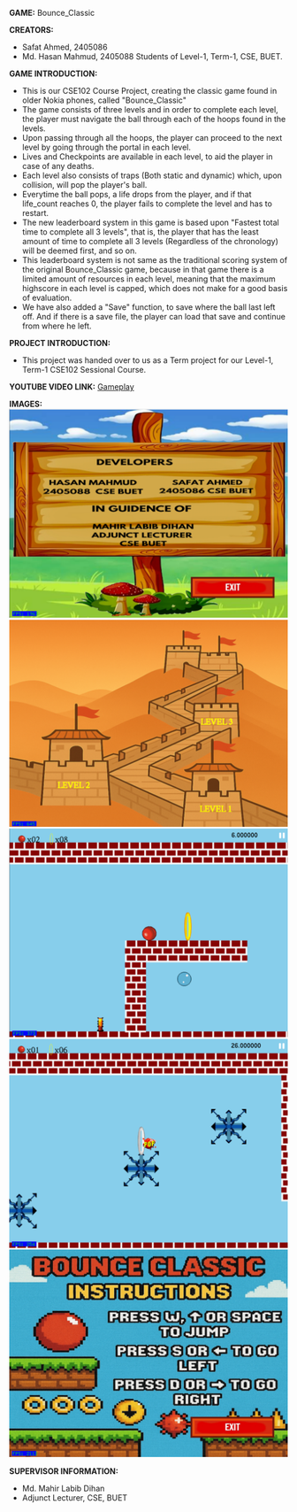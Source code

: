 **GAME:** Bounce_Classic

**CREATORS:** 
  - Safat Ahmed, 2405086
  - Md. Hasan Mahmud, 2405088
  Students of Level-1, Term-1, CSE, BUET.

**GAME INTRODUCTION:**
  - This is our CSE102 Course Project, creating the classic game found in older Nokia phones, called "Bounce_Classic"
  - The game consists of three levels and in order to complete each level, the player must navigate the ball through each of the hoops found in the levels.
  - Upon passing through all the hoops, the player can proceed to the next level by going through the portal in each level.
  - Lives and Checkpoints are available in each level, to aid the player in case of any deaths.
  - Each level also consists of traps (Both static and dynamic) which, upon collision, will pop the player's ball.
  - Everytime the ball pops, a life drops from the player, and if that life_count reaches 0, the player fails to complete the level and has to restart.
  - The new leaderboard system in this game is based upon "Fastest total time to complete all 3 levels", that is, the player that has the least amount of time to complete all 3 levels (Regardless of the chronology) will be deemed first, and so on.
  - This leaderboard system is not same as the traditional scoring system of the original Bounce_Classic game, because in that game there is a limited amount of resources in each level, meaning that the maximum highscore in each level is capped, which does not make for a good basis of evaluation.
  - We have also added a "Save" function, to save where the ball last left off. And if there is a save file, the player can load that save and continue from where he left.

**PROJECT INTRODUCTION:**
  - This project was handed over to us as a Term project for our Level-1, Term-1 CSE102 Sessional Course.

**YOUTUBE VIDEO LINK:** [Gameplay](https://youtu.be/JEmDqPKpVQE)

**IMAGES:** 
  ![Credits](assets/images/Credits.png)
  ![Level Selection](assets/images/levelSelection.png)
  ![Level-2](assets/images/lvl2_1.png)
  ![Level-2](assets/images/lvl2_2.png)
  ![Instructions](assets/images/instructions.png)

**SUPERVISOR INFORMATION:**
  - Md. Mahir Labib Dihan
  - Adjunct Lecturer, CSE, BUET
